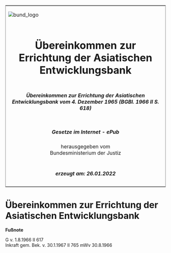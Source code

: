 <span id="DECKBLATT.html"></span>

<table border="0" frame="border" width="100%">

<tr valign="top">

<td align="left">

![bund\_logo](BfJ_2021_Web_de_de.gif)

</td>

<td align="right">

 

</td>

</tr>

<tr align="center" valign="middle">

<td colspan="2">

# Übereinkommen zur Errichtung der Asiatischen Entwicklungsbank

</td>

</tr>

<tr align="center" valign="middle">

<td colspan="2">

##### Übereinkommen zur Errichtung der Asiatischen Entwicklungsbank vom 4. Dezember 1965 (BGBl. 1966 II S. 618)

</td>

</tr>

<tr align="center" valign="middle">

<td colspan="2">

  
  

##### Gesetze im Internet - ePub  
  
herausgegeben vom  
Bundesministerium der Justiz

</td>

</tr>

<tr align="center" valign="bottom">

<td colspan="2">

  
  

##### erzeugt am: 26.01.2022

</td>

</tr>

</table>

<span id="BJNR206180966.html"></span>

# Übereinkommen zur Errichtung der Asiatischen Entwicklungsbank

<div>

  
**Fußnote**

<div class="jnhtml">

<div>

<div class="jurAbsatz">

G v. 1.8.1966 II 617  
Inkraft gem. Bek. v. 30.1.1967 II 765 mWv 30.8.1966

</div>

</div>

</div>

</div>
